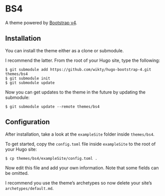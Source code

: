 # BS4

A theme powered by [Bootstrap v4](https://getbootstrap.com/).

## Installation

You can install the theme either as a clone or submodule.

I recommend the latter. From the root of your Hugo site, type the following:

```
$ git submodule add https://github.com/wikty/hugo-bootstrap-4.git themes/bs4
$ git submodule init
$ git submodule update
```

Now you can get updates to the theme in the future by updating the submodule:

```
$ git submodule update --remote themes/bs4
```

## Configuration

After installation, take a look at the `exampleSite` folder inside `themes/bs4`.

To get started, copy the `config.toml` file inside `exampleSite` to the root of your Hugo site:

```
$ cp themes/bs4/exampleSite/config.toml .
```

Now edit this file and add your own information. Note that some fields can be omitted.

I recommend you use the theme’s archetypes so now delete your site’s `archetypes/default.md`.